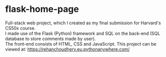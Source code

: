 # flask-home-page
Full-stack web project, which I created as my final submission for Harvard's CS50x course. <br />
I made use of the Flask (Python) framework and SQL on the back-end (SQL database to store comments made by user). <br />
The front-end consists of HTML, CSS and JavaScript.
This project can be viewed at: https://rehanchoudhery.eu.pythonanywhere.com/
